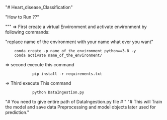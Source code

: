 "# Heart_disease_Classification" 

"How to Run ??"

"""
=> First create a virtual Environment and activate environment by following commands:

"replace name of the environment with your name what ever you want"

        conda create -p name_of_the_environment python==3.8 -y 
        conda activate name_of_the_environment/ 


=> second execute this command 

                pip install -r requirements.txt

=> Third execute This command 
                
                python DataIngestion.py 


"# You need to give entire path of DataIngestion.py file # " 
"# This will Train the model and save data Preprocessing and model objects later used for prediction." 
